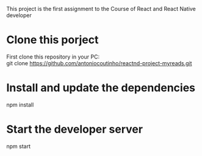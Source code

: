 This project is the first assignment to the Course of React and React Native developer 
# Clone this porject

First clone this repository in your PC:<br>
git clone https://github.com/antoniocoutinho/reactnd-project-myreads.git

# Install and update the dependencies
npm install

# Start the developer server
npm start
